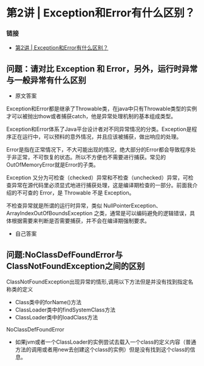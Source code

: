 # 第2讲 | Exception和Error有什么区别？

### 链接

* [第2讲 | Exception和Error有什么区别？](https://time.geekbang.org/column/article/6849)



## 问题：请对比 Exception 和 Error，另外，运行时异常与一般异常有什么区别

* 原文答案

Exception和Error都是继承了Throwable类，在java中只有Throwable类型的实例才可以被抛出thow或者捕获catch，他是异常处理机制的基本组成类型。

Exception和Error体系了Java平台设计者对不同异常情况的分类。Exception是程序正在运行中，可以预料的意外情况，并且应该被捕获，做出响应的处理。

Error是指在正常情况下，不大可能出现的情况，绝大部分的Error都会导致程序处于非正常，不可恢复的状态。所以不方便也不需要进行捕获。常见的OutOfMemoryError就是Error的子类。

Exception 又分为可检查（checked）异常和不检查（unchecked）异常，可检查异常在源代码里必须显式地进行捕获处理，这是编译期检查的一部分。前面我介绍的不可查的 Error，是 Throwable 不是 Exception。

不检查异常就是所谓的运行时异常，类似 NullPointerException、ArrayIndexOutOfBoundsException 之类，通常是可以编码避免的逻辑错误，具体根据需要来判断是否需要捕获，并不会在编译期强制要求。

* 自己答案

## 问题:NoClassDefFoundError与ClassNotFoundException之间的区别

ClassNotFoundException出现异常的情形,调用以下方法但是并没有找到指定名称类的定义

* Class类中的forName()方法
* ClassLoader类中的findSystemClass方法
* ClassLoader类中的loadClass方法

NoClassDefFoundError

* 如果jvm或者一个ClassLoader的实例尝试去载入一个class的定义内容（普通方法的调用或者用new去创建这个class的实例）但是没有找到这个class的信息。




